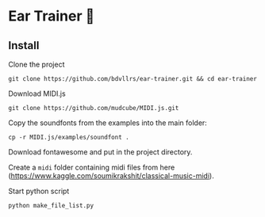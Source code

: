 # Ear Trainer 🎵

## Install
Clone the project
```
git clone https://github.com/bdvllrs/ear-trainer.git && cd ear-trainer
```

Download MIDI.js 
```
git clone https://github.com/mudcube/MIDI.js.git
```

Copy the soundfonts from the examples into the main folder:
```
cp -r MIDI.js/examples/soundfont .
```

Download fontawesome and put in the project directory.

Create a `midi` folder containing midi files from here (https://www.kaggle.com/soumikrakshit/classical-music-midi).

Start python script
```
python make_file_list.py
```
